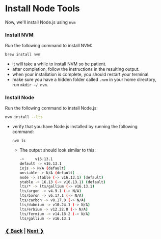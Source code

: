 # Install Node Tools

Now, we'll install Node.js using `nvm`

### Install NVM

Run the following command to install NVM:

```bash
brew install nvm
```

- it will take a while to install NVM so be patient.
- after completion, follow the instructions in the resulting output.
- when your installation is complete, you should restart your terminal.
- make sure you have a hidden folder called `.nvm` in your home directory, run `mkdir ~/.nvm`.

### Install Node

Run the following command to install Node.js:

```bash
nvm install --lts
```

- verify that you have Node.js installed by running the following command:

  ```bash
  nvm ls
  ```

  - The output should look similar to this:

    ```bash
    ->     v16.13.1
    default -> v16.13.1
    iojs -> N/A (default)
    unstable -> N/A (default)
    node -> stable (-> v16.13.1) (default)
    stable -> 16.13 (-> v16.13.1) (default)
    lts/* -> lts/gallium (-> v16.13.1)
    lts/argon -> v4.9.1 (-> N/A)
    lts/boron -> v6.17.1 (-> N/A)
    lts/carbon -> v8.17.0 (-> N/A)
    lts/dubnium -> v10.24.1 (-> N/A)
    lts/erbium -> v12.22.8 (-> N/A)
    lts/fermium -> v14.18.2 (-> N/A)
    lts/gallium -> v16.13.1

    ```

### [❮ Back](./git-installation.md) | [Next ❯](./vscode-installation.md)
